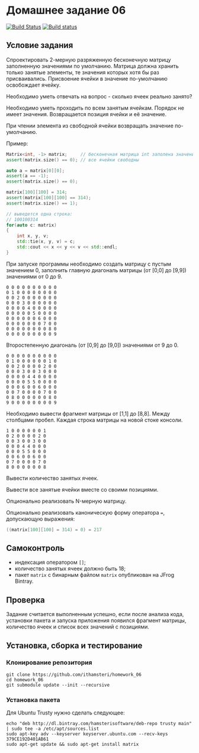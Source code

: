 # Домашнее задание 06

[![Build Status](https://travis-ci.org/ithamsteri/homework_06.svg?branch=master)](https://travis-ci.org/ithamsteri/homework_06)
[![Build status](https://ci.appveyor.com/api/projects/status/ghu55vd93exbf55k?svg=true)](https://ci.appveyor.com/project/ithamsteri/homework-06)

## Условие задания

Спроектировать 2-мерную разряженную бесконечную матрицу заполненную значениями
по умолчанию. Матрица должна хранить только занятые элементы, те значения
которых хотя бы раз присваивались. Присвоение ячейки в значение по-умолчанию
освобождает ячейку.

Необходимо уметь отвечать на вопрос - сколько ячеек реально занято?

Необходимо уметь проходить по всем занятым ячейкам. Порядок не имеет значения.
Возвращается позиция ячейки и её значение.

При чтении элемента из свободной ячейки возвращать значение по-умолчанию.

Пример:

```cpp
Matrix<int, -1> matrix;     // бесконечная матрица int заполена значениями -1
assert(matrix.size() == 0); // все ячейки свободны

auto a = matrix[0][0];
assert(a == -1);
assert(matrix.size() == 0);

matrix[100][100] = 314;
assert(matrix[100][100] == 314);
assert(matrix.size() == 1);

// выведется одна строка:
// 100100314
for(auto c: matrix)
{
    int x, y, v;
    std::tie(x, y, v) = c;
    std::cout << x << y << v << std::endl;
}
```

При запуске программы необходимо создать матрицу с пустым значением 0,
заполнить главную диагональ матрицы (от [0,0] до [9,9]) значениями от 0 до 9.

```
0 0 0 0 0 0 0 0 0 0
0 1 0 0 0 0 0 0 0 0
0 0 2 0 0 0 0 0 0 0
0 0 0 3 0 0 0 0 0 0
0 0 0 0 4 0 0 0 0 0
0 0 0 0 0 5 0 0 0 0
0 0 0 0 0 0 6 0 0 0
0 0 0 0 0 0 0 7 0 0
0 0 0 0 0 0 0 0 8 0
0 0 0 0 0 0 0 0 0 9
```

Второстепенную диагональ (от [0,9] до [9,0]) значениями от 9 до 0.

```
0 0 0 0 0 0 0 0 0 0
0 1 0 0 0 0 0 0 1 0
0 0 2 0 0 0 0 2 0 0
0 0 0 3 0 0 3 0 0 0
0 0 0 0 4 4 0 0 0 0
0 0 0 0 5 5 0 0 0 0
0 0 0 6 0 0 6 0 0 0
0 0 7 0 0 0 0 7 0 0
0 8 0 0 0 0 0 0 8 0
9 0 0 0 0 0 0 0 0 9
```

Необходимо вывести фрагмент матрицы от [1,1] до [8,8]. Между столбцами пробел.
Каждая строка матрицы на новой стоке консоли.

```
1 0 0 0 0 0 0 1
0 2 0 0 0 0 2 0
0 0 3 0 0 3 0 0
0 0 0 4 4 0 0 0
0 0 0 5 5 0 0 0
0 0 6 0 0 6 0 0
0 7 0 0 0 0 7 0
8 0 0 0 0 0 0 8
```

Вывести количество занятых ячеек.

Вывести все занятые ячейки вместе со своими позициями.

Опционально реализовать N-мерную матрицу.

Опционально реализовать каноническую форму оператора `=`, допускающую
выражения:

```cpp
((matrix[100][100] = 314) = 0) = 217
```

## Самоконтроль

* индексация оператором `[]`;
* количество занятых ячеек должно быть 18;
* пакет `matrix` с бинарным файлом `matrix` опубликован на JFrog Bintray.

## Проверка

Задание считается выполненным успешно, если после анализа кода, установки пакета
и запуска приложения появился фрагмент матрицы, количество ячеек и список всех
значений с позициями.

## Установка, сборка и тестирование

### Клонирование репозитория

```
git clone https://github.com/ithamsteri/homework_06
cd homework_06
git submodule update --init --recursive
```

### Установка пакета

Для Ubuntu Trusty нужно сделать следующее:

```shell
echo "deb http://dl.bintray.com/hamsterisoftware/deb-repo trusty main" | sudo tee -a /etc/apt/sources.list
sudo apt-key adv --keyserver keyserver.ubuntu.com --recv-keys 379CE192D401AB61
sudo apt-get update && sudo apt-get install matrix
```
